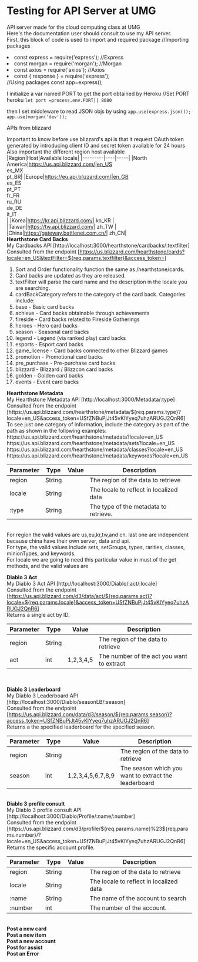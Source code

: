 # Testing for API Server at UMG 
API server made for the cloud computing class at UMG<br>
Here's the documentation user should consult to use my API server.<br>
First, this block of code is used to import and required package
//Importing packages

<li>const express = require('express');   //Express </li>
<li>const morgan = require('morgan');     //Morgan</li>
<li>const axios = require('axios');       //Axios</li>
<li>const { response } = require('express');</li>
//Using packages
const app=express();

I initialize a var named PORT to get the port obtained by Heroku 
//Set PORT heroku
`let port =process.env.PORT|| 8080`

then I set middleware to read JSON objs by using
`app.use(express.json());
app.use(morgan('dev'));`


APIs from blizzard<br>

Important to know before use blizzard's api is that it request OAuth token generated by introducing client ID and secret token available for 24 hours <br>
Also important the different region host available<Br>
  |Region|Host|Available locale|
|---------|----|-----|
|North America|https://us.api.blizzard.com/|en_US<br>es_MX<br>pt_BR|
|Europe|https://eu.api.blizzard.com/|en_GB<br>es_ES<br>pt_PT<br>fr_FR<br>ru_RU<br>de_DE<br>it_IT<br>|
|Korea|https://kr.api.blizzard.com/| ko_KR |
|Taiwan|https://tw.api.blizzard.com/| zh_TW |
|China|https://gateway.battlenet.com.cn/| zh_CN|
  <br>
<strong>Hearthstone Card Backs</strong><br>
My Cardbacks API [http://localhost:3000/hearthstone/cardbacks/:textfilter]<br>
Consulted from the endpoint [https://us.blizzard.com/hearthstone/cards?locale=en_US&textFilter=${req.params.textfilter}&access_token=]<br>
<ol>
<li>Sort and Order functionality function the same as /hearthstone/cards.</li>
<li>Card backs are updated as they are released.</li>
<li>textFilter will parse the card name and the description in the locale you are searching.</li>
<li>cardBackCategory refers to the category of the card back. Categories include:</li>
<li>base - Basic card backs</li>
<li>achieve - Card backs obtainable through achievements</li>
<li>fireside - Card backs related to Fireside Gatherings</li>
<li>heroes - Hero card backs</li>
<li>season - Seasonal card backs</li>
<li>legend - Legend (via ranked play) card backs</li>
<li>esports - Esport card backs</li>
<li>game_license - Card backs connected to other Blizzard games</li>
<li>promotion - Promotional card backs</li>
<li>pre_purchase - Pre-purchase card backs</li>
<li>blizzard - Blizzard / Blizzcon card backs</li>
<li>golden - Golden card backs</li>
<li>events - Event card backs</li>
</ol>
<strong>Hearthstone Metadata</strong><br>
My Hearthstone Metadata API [http://localhost:3000/Metadata/:type]<br>
Consulted from the endpoint [https://us.api.blizzard.com/hearthstone/metadata/${req.params.type}?locale=en_US&access_token=USfZNBuPjJt45vKlYyeq7uhzARUGJ2QnR6]<br>
To see just one category of information, include the category as part of the path as shown in the following examples:<br>
https://us.api.blizzard.com/hearthstone/metadata?locale=en_US<br>
https://us.api.blizzard.com/hearthstone/metadata/sets?locale=en_US<br>
https://us.api.blizzard.com/hearthstone/metadata/classes?locale=en_US<br>
https://us.api.blizzard.com/hearthstone/metadata/keywords?locale=en_US<br>

|Parameter|Type|Value|Description|
|---------|----|-----|-----------|
|region|String|    |The region of the data to retrieve|
|locale|String|     |The locale to reflect in localized data|
|:type|String|      |The type of the metadata to retrieve.|
<br>
For region the valid values are us,eu,kr,tw,and cn. last one are independent because china have their own server, data and api.<br>
For type, the valid values include sets, setGroups, types, rarities, classes, minionTypes, and keywords.<Br>
For locale we are going to need this particular value in must of the get methods, and the valid values are<br>
  
<strong>Diablo 3 Act</strong><br>
My Diablo 3 Act API [http://localhost:3000/Diablo/:act/:locale] <br>
Consulted from the endpoint [https://us.api.blizzard.com/d3/data/act/${req.params.act}?locale=${req.params.locale}&access_token=USfZNBuPjJt45vKlYyeq7uhzARUGJ2QnR6]<br>
 Returns a single act by ID.
 
|Parameter|Type|Value|Description|
|---------|----|-----|-----------|
|region|String|      |The region of the data to retrieve|
|act|int|1,2,3,4,5  |The number of the act you want to extract|
<br>

<strong>Diablo 3 Leaderboard</strong><br>
My Diablo 3 Leaderboard API [http://localhost:3000/Diablo/seasonLB/:season] <br>
Consulted from the endpoint [https://us.api.blizzard.com/data/d3/season/${req.params.season}?access_token=USfZNBuPjJt45vKlYyeq7uhzARUGJ2QnR6]<br>
Returns a the specified leaderboard for the specified season.

|Parameter|Type|Value|Description|
|---------|----|-----|-----------|
|region|String|      |The region of the data to retrieve|
|season|int|1,2,3,4,5,6,7,8,9|The season which you want to extract the leaderboard|
<br>
<strong>Diablo 3 profile consult</strong><br>
My Diablo 3 profile consult API [http://localhost:3000/Diablo/Profile/:name/:number] <br>
Consulted from the endpoint [https://us.api.blizzard.com/d3/profile/${req.params.name}%23${req.params.number}/?locale=en_US&access_token=USfZNBuPjJt45vKlYyeq7uhzARUGJ2QnR6]<br>
Returns the specific account profile.

|Parameter|Type|Value|Description|
|---------|----|-----|-----------|
|region|String||The region of the data to retrieve|
|locale|String|     |The locale to reflect in localized data|
|:name|String|      |The name of the account to search|
|:number|int|      |The number of the account.|
<br>
<strong>Post a new card</strong><br>
<strong>Post a new item</strong><br>
<strong>Post a new account</strong><br>
<strong>Post for assist</strong><br>
<strong>Post an Error</strong><br>
